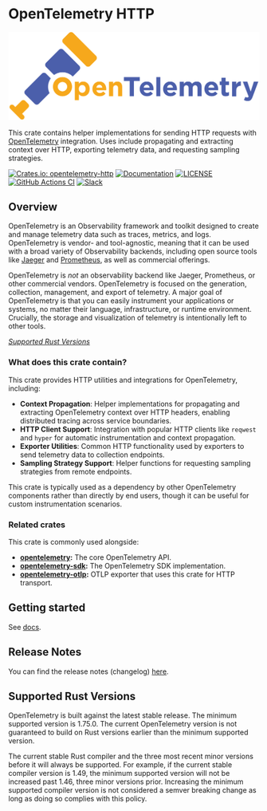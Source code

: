 # OpenTelemetry HTTP

![OpenTelemetry — An observability framework for cloud-native software.][splash]

[splash]: https://raw.githubusercontent.com/open-telemetry/opentelemetry-rust/main/assets/logo-text.png

This crate contains helper implementations for sending HTTP requests with
[OpenTelemetry](https://opentelemetry.io/) integration. Uses include propagating
and extracting context over HTTP, exporting telemetry data, and requesting
sampling strategies.

[![Crates.io: opentelemetry-http](https://img.shields.io/crates/v/opentelemetry-http.svg)](https://crates.io/crates/opentelemetry-http)
[![Documentation](https://docs.rs/opentelemetry-http/badge.svg)](https://docs.rs/opentelemetry-http)
[![LICENSE](https://img.shields.io/crates/l/opentelemetry-http)](https://github.com/open-telemetry/opentelemetry-rust/blob/main/opentelemetry-http/LICENSE)
[![GitHub Actions CI](https://github.com/open-telemetry/opentelemetry-rust/workflows/CI/badge.svg)](https://github.com/open-telemetry/opentelemetry-rust/actions?query=workflow%3ACI+branch%3Amain)
[![Slack](https://img.shields.io/badge/slack-@cncf/otel/rust-brightgreen.svg?logo=slack)](https://cloud-native.slack.com/archives/C03GDP0H023)

## Overview

OpenTelemetry is an Observability framework and toolkit designed to create and
manage telemetry data such as traces, metrics, and logs. OpenTelemetry is
vendor- and tool-agnostic, meaning that it can be used with a broad variety of
Observability backends, including open source tools like [Jaeger] and
[Prometheus], as well as commercial offerings.

OpenTelemetry is *not* an observability backend like Jaeger, Prometheus, or other
commercial vendors. OpenTelemetry is focused on the generation, collection,
management, and export of telemetry. A major goal of OpenTelemetry is that you
can easily instrument your applications or systems, no matter their language,
infrastructure, or runtime environment. Crucially, the storage and visualization
of telemetry is intentionally left to other tools.

*[Supported Rust Versions](#supported-rust-versions)*

[Prometheus]: https://prometheus.io
[Jaeger]: https://www.jaegertracing.io

### What does this crate contain?

This crate provides HTTP utilities and integrations for OpenTelemetry,
including:

- **Context Propagation**: Helper implementations for propagating and extracting
  OpenTelemetry context over HTTP headers, enabling distributed tracing across
  service boundaries.
- **HTTP Client Support**: Integration with popular HTTP clients like `reqwest`
  and `hyper` for automatic instrumentation and context propagation.
- **Exporter Utilities**: Common HTTP functionality used by exporters to send
  telemetry data to collection endpoints.
- **Sampling Strategy Support**: Helper functions for requesting sampling
  strategies from remote endpoints.

This crate is typically used as a dependency by other OpenTelemetry components
rather than directly by end users, though it can be useful for custom
instrumentation scenarios.

### Related crates

This crate is commonly used alongside:

- **[opentelemetry](https://crates.io/crates/opentelemetry):** The core OpenTelemetry API.
- **[opentelemetry-sdk](https://crates.io/crates/opentelemetry-sdk):** The OpenTelemetry SDK implementation.
- **[opentelemetry-otlp](https://crates.io/crates/opentelemetry-otlp):** OTLP exporter that uses this crate for HTTP transport.

## Getting started

See [docs](https://docs.rs/opentelemetry-http).

## Release Notes

You can find the release notes (changelog) [here](https://github.com/open-telemetry/opentelemetry-rust/blob/main/opentelemetry-http/CHANGELOG.md).

## Supported Rust Versions

OpenTelemetry is built against the latest stable release. The minimum supported
version is 1.75.0. The current OpenTelemetry version is not guaranteed to build
on Rust versions earlier than the minimum supported version.

The current stable Rust compiler and the three most recent minor versions
before it will always be supported. For example, if the current stable compiler
version is 1.49, the minimum supported version will not be increased past 1.46,
three minor versions prior. Increasing the minimum supported compiler version
is not considered a semver breaking change as long as doing so complies with
this policy.
